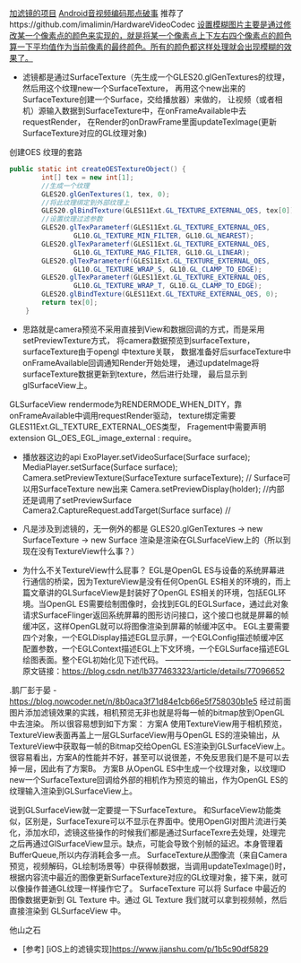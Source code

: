 [加滤镜的项目](https://github.com/DiskyZhs/PinFilter)
[Android音视频编码那点破事](https://www.jianshu.com/p/aac2f8699735) 推荐了https://github.com/imalimin/HardwareVideoCodec
[设置模糊图片主要是通过修改某一个像素点的颜色来实现的，就是将某一个像素点上下左右四个像素点的颜色算一下平均值作为当前像素的最终颜色。所有的颜色都这样处理就会出现模糊的效果了。](https://www.jianshu.com/p/5d69d93f95de)


- 滤镜都是通过SurfaceTexture（先生成一个GLES20.glGenTextures的纹理，然后用这个纹理new一个SurfaceTexture，
再用这个new出来的SurfaceTexture创建一个Surface，交给播放器）来做的，
让视频（或者相机）源输入数据到SurfaceTexture中，在onFrameAvailable中去requestRender，
在Render的onDrawFrame里面updateTexImage(更新SurfaceTexture对应的GL纹理对象)

创建OES 纹理的套路
```java
public static int createOESTextureObject() {
        int[] tex = new int[1];
        //生成一个纹理
        GLES20.glGenTextures(1, tex, 0);
        //将此纹理绑定到外部纹理上
        GLES20.glBindTexture(GLES11Ext.GL_TEXTURE_EXTERNAL_OES, tex[0]);
        //设置纹理过滤参数
        GLES20.glTexParameterf(GLES11Ext.GL_TEXTURE_EXTERNAL_OES,
                GL10.GL_TEXTURE_MIN_FILTER, GL10.GL_NEAREST);
        GLES20.glTexParameterf(GLES11Ext.GL_TEXTURE_EXTERNAL_OES,
                GL10.GL_TEXTURE_MAG_FILTER, GL10.GL_LINEAR);
        GLES20.glTexParameterf(GLES11Ext.GL_TEXTURE_EXTERNAL_OES,
                GL10.GL_TEXTURE_WRAP_S, GL10.GL_CLAMP_TO_EDGE);
        GLES20.glTexParameterf(GLES11Ext.GL_TEXTURE_EXTERNAL_OES,
                GL10.GL_TEXTURE_WRAP_T, GL10.GL_CLAMP_TO_EDGE);
        GLES20.glBindTexture(GLES11Ext.GL_TEXTURE_EXTERNAL_OES, 0);
        return tex[0];
    }
```

- 思路就是camera预览不采用直接到View和数据回调的方式，而是采用setPreviewTexture方式，
将camera数据预览到surfaceTexture，surfaceTexture由于opengl 中texture关联，
数据准备好后surfaceTexture中onFrameAvailable回调通知Render开始处理，
通过updateImage将surfaceTexture数据更新到texture，然后进行处理，
最后显示到glSurfaceView上。

GLSurfaceView rendermode为RENDERMODE_WHEN_DITY，靠onFrameAvailable中调用requestRender驱动，
texture绑定需要GLES11Ext.GL_TEXTURE_EXTERNAL_OES类型，
Fragement中需要声明extension GL_OES_EGL_image_external : require。


- 播放器这边的api
    ExoPlayer.setVideoSurface(Surface surface);
    MediaPlayer.setSurface(Surface surface);
    Camera.setPreviewTexture(SurfaceTexture surfaceTexture); // Surface可以用SurfaceTexture new出来
    Camera.setPreviewDisplay(holder); //内部还是调用了setPreviewSurface
    Camera2.CaptureRequest.addTarget(Surface surface) //

- 凡是涉及到滤镜的，无一例外的都是
GLES20.glGenTextures -> new SurfaceTexture -> new Surface
渲染是渲染在GLSurfaceView上的（所以到现在没有TextureView什么事？）

- 为什么不关TextureView什么屁事？
EGL是OpenGL ES与设备的系统屏幕进行通信的桥梁，因为TextureView是没有任何OpenGL ES相关的环境的，而上篇文章讲的GLSurfaceView是封装好了OpenGL ES相关的环境，包括EGL环境。当OpenGL ES需要绘制图像时，会找到EGL的EGLSurface，通过此对象请求SurfaceFlinger返回系统屏幕的图形访问接口，这个接口也就是屏幕的帧缓冲区，这样OpenGL就可以将图像渲染到屏幕的帧缓冲区中。
EGL主要需要四个对象，一个EGLDisplay描述EGL显示屏，一个EGLConfig描述帧缓冲区配置参数，一个EGLContext描述EGL上下文环境，一个EGLSurface描述EGL绘图表面。整个EGL初始化见下述代码。
————————————————
原文链接：https://blog.csdn.net/lb377463323/article/details/77096652


.鹅厂彭于晏 - https://blog.nowcoder.net/n/8b0aca3f71d84e1cb66e5f758030b1e5
经过前面图片添加滤镜效果的实践，相机预览无非也就是将每一帧的bitmap放到OpenGL中去渲染。
所以很容易想到如下方案：
方案A 使用TextureView用于相机预览，TextureView表面再盖上一层GLSurfaceView用与OpenGL ES的渲染输出，从TextureView中获取每一帧的Bitmap交给OpenGL ES渲染到GLSurfaceView上。
很容易看出，方案A的性能并不好，甚至可以说很差，不免反思我们是不是可以去掉一层，因此有了方案B。
方案B 从OpenGL ES中生成一个纹理对象，以纹理ID new一个SurfaceTexture回调给外部的相机作为预览的输出，作为OpenGL ES的纹理输入渲染到GLSurfaceView上。

说到GLSurfaceView就一定要提一下SurfaceTexture。
和SurfaceView功能类似，区别是，SurfaceTexure可以不显示在界面中。使用OpenGl对图片流进行美化，添加水印，滤镜这些操作的时候我们都是通过SurfaceTexre去处理，处理完之后再通过GlSurfaceView显示。缺点，可能会导致个别帧的延迟。本身管理着BufferQueue,所以内存消耗会多一点。 SurfaceTexture从图像流（来自Camera预览，视频解码，GL绘制场景等）中获得帧数据，当调用updateTexImage()时，根据内容流中最近的图像更新SurfaceTexture对应的GL纹理对象，接下来，就可以像操作普通GL纹理一样操作它了。 SurfaceTexture 可以将 Surface 中最近的图像数据更新到 GL Texture 中。通过 GL Texture 我们就可以拿到视频帧，然后直接渲染到 GLSurfaceView 中。


他山之石
- [参考]
[iOS上的滤镜实现]https://www.jianshu.com/p/1b5c90df5829




